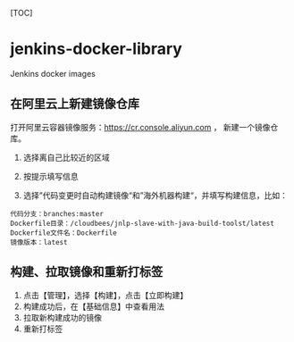 [TOC]

# jenkins-docker-library
Jenkins docker images

## 在阿里云上新建镜像仓库

打开阿里云容器镜像服务：https://cr.console.aliyun.com ， 新建一个镜像仓库。

1. 选择离自己比较近的区域

2. 按提示填写信息

3. 选择”代码变更时自动构建镜像“和”海外机器构建“，并填写构建信息，比如：


```
代码分支：branches:master
Dockerfile目录：/cloudbees/jnlp-slave-with-java-build-toolst/latest
Dockerfile文件名：Dockerfile
镜像版本：latest
```




## 构建、拉取镜像和重新打标签

 1. 点击【管理】，选择【构建】，点击【立即构建】
 2. 构建成功后，在【基础信息】中查看用法
 3. 拉取新构建成功的镜像
 4. 重新打标签
